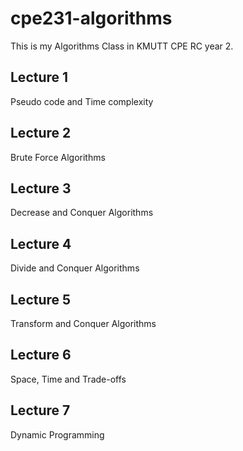 # cpe231-algorithms
This is my Algorithms Class in KMUTT CPE RC year 2. 


## Lecture 1
Pseudo code and Time complexity

## Lecture 2
Brute Force Algorithms

## Lecture 3
Decrease and Conquer Algorithms

## Lecture 4
Divide and Conquer Algorithms

## Lecture 5
Transform and Conquer Algorithms

## Lecture 6
Space, Time and Trade-offs

## Lecture 7
Dynamic Programming
